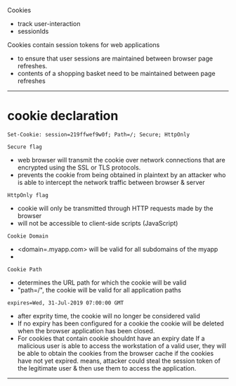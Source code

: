 Cookies
- track user-interaction
- sessionIds

Cookies contain session tokens for web applications 
- to ensure that user sessions are maintained between browser page refreshes.
- contents of a shopping basket need to be maintained between page refreshes
--------------------------------------------------------------------------------

# cookie declaration
`Set-Cookie: session=219ffwef9w0f; Path=/; Secure; HttpOnly`

`Secure flag`
- web browser will transmit the cookie over network connections 
    that are encrypted using the SSL or TLS protocols.
- prevents the cookie from being obtained in plaintext by an attacker
    who is able to intercept the network traffic between browser & server

`HttpOnly flag`
- cookie will only be transmitted through HTTP requests made by the browser
- will not be accessible to client-side scripts (JavaScript)

`Cookie Domain`
- <domain=.myapp.com> will be valid for all subdomains of the myapp
- 

`Cookie Path`
- determines the URL path for which the cookie will be valid
- "path=/", the cookie will be valid for all application paths


`expires=Wed, 31-Jul-2019 07:00:00 GMT`
- after exprity time, the cookie will no longer be considered valid
- If no expiry has been configured for a cookie
    the cookie will be deleted when the browser application has been closed.
- For cookies that contain <session tokens>
    cookie shouldnt have an expiry date
    If a malicious user is able to access the workstation of a valid user, 
    they will be able to obtain the cookies from the browser cache if the cookies have not yet expired. 
    means, attacker could steal the session token of the legitimate user & then use them to access the application.

--------------------------------------------------------------------------------